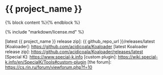 <!-- Generated by KoalaBox::sync tool. Manual changes to this file will be lost. -->

# {{ project_name }}

{% block content %}{% endblock %}

{% include "markdown/license.md" %}

[//]: # (Links)
[latest {{ project_name }} release zip]: {{ github_repo_url }}/releases/latest
[Koaloader]: https://github.com/acidicoala/Koaloader
[latest Koaloader release zip]: https://github.com/acidicoala/Koaloader/releases/latest
[Special K]: https://www.special-k.info
[custom plugin]: https://wiki.special-k.info/en/SpecialK/Tools#custom-plugin
[the forum]: https://cs.rin.ru/forum/viewforum.php?f=10
